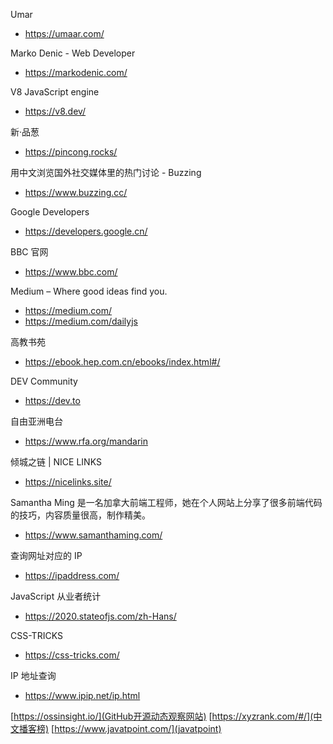 Umar

- https://umaar.com/

Marko Denic - Web Developer

- https://markodenic.com/

V8 JavaScript engine

- https://v8.dev/

新·品葱

- https://pincong.rocks/

用中文浏览国外社交媒体里的热门讨论 - Buzzing

- https://www.buzzing.cc/

Google Developers

- https://developers.google.cn/

BBC 官网

- https://www.bbc.com/

Medium – Where good ideas find you.

- https://medium.com/
- https://medium.com/dailyjs

高教书苑

- https://ebook.hep.com.cn/ebooks/index.html#/

DEV Community

- https://dev.to

自由亚洲电台

- https://www.rfa.org/mandarin

倾城之链 | NICE LINKS

- https://nicelinks.site/

Samantha Ming 是一名加拿大前端工程师，她在个人网站上分享了很多前端代码的技巧，内容质量很高，制作精美。

- https://www.samanthaming.com/

查询网址对应的 IP

- https://ipaddress.com/

JavaScript 从业者统计

- https://2020.stateofjs.com/zh-Hans/

CSS-TRICKS

- https://css-tricks.com/

IP 地址查询

- https://www.ipip.net/ip.html

[https://ossinsight.io/](GitHub开源动态观察网站)
[https://xyzrank.com/#/](中文播客榜)
[https://www.javatpoint.com/](javatpoint)
